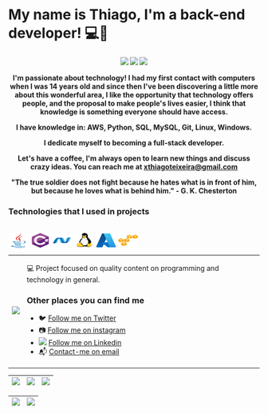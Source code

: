 # My name is Thiago, I'm a back-end developer! 💻📱
<h4 align="center">   
   <div> 
  <a href="https://instagram.com/xthiagoteixeira" target="_blank"><img src="https://img.shields.io/badge/-Instagram-%23E4405F?style=for-the-badge&logo=instagram&logoColor=white" target="_blank"></a>
  <a href="https://www.linkedin.com/in/thiagosilvateixeira" target="_blank"><img src="https://img.shields.io/badge/-LinkedIn-%230077B5?style=for-the-badge&logo=linkedin&logoColor=white" target="_blank"></a> 
  <a href="https://twitter.com/xthiagoteixeira" target="_blank"><img src="https://img.shields.io/badge/Twitter-1DA1F2?style=for-the-badge&logo=twitter&logoColor=white" target="_blank"></a> 
   </div>

I'm passionate about technology! I had my first contact with computers when I was 14 years old and since then I've been discovering a little more about this wonderful area, I like the opportunity that technology offers people, and the proposal to make people's lives easier, I think that knowledge is something everyone should have access.

I have knowledge in: AWS, Python, SQL, MySQL, Git, Linux, Windows.

I dedicate myself to becoming a full-stack developer.

Let's have a coffee, I'm always open to learn new things and discuss crazy ideas. You can reach me at xthiagoteixeira@gmail.com

"The true soldier does not fight because he hates what is in front of him, but because he loves what is behind him." - G. K. Chesterton

 <h3>Technologies that I used in projects</h3>
   <div style="display: inline_block"><br>
     <img align="center" alt="thiago-Java" height="30" width="40" src="https://github.com/devicons/devicon/blob/master/icons/java/java-original.svg">
     <img align="center" alt="thiago-Csharp" height="30" width="40" src="https://github.com/devicons/devicon/blob/master/icons/csharp/csharp-original.svg">
     <img align="center" alt="thiago-DotNet" height="30" width="40" src="https://github.com/devicons/devicon/blob/master/icons/dot-net/dot-net-original.svg">
     <img align="center" alt="thiago-Linux" height="30" width="40" src="https://github.com/devicons/devicon/blob/master/icons/linux/linux-original.svg">
     <img align="center" alt="thiago-Azure" height="30" width="40" src="https://github.com/devicons/devicon/blob/master/icons/azure/azure-original.svg">
     <img align="center" alt="thiago-AWS" height="30" width="40" src="https://github.com/devicons/devicon/blob/master/icons/amazonwebservices/amazonwebservices-original.svg">
   </div> 



<table border="0" cellspacing="0" cellpadding="0">
  <tr>
    <td style="border: 0";>
      <img width="400" src="https://i.imgur.com/bXxIgrd.png" />
    </td>
    <td style="border: 0";>
      <p>
        💻 Project focused on quality content on programming and technology in general.
      </p>
      <h3>Other places you can find me</h3>
      <ul>
        <li>
          🐦 <a href="https://twitter.com/xthiagoteixeira">Follow me on Twitter</a>
        </li>
        <li>
          📷 <a href="https://www.instagram.com/xthiagoteixeira/">Follow me on instagram</a>
        </li>
        <li>
           <img width="15" src="https://user-images.githubusercontent.com/62726137/215216240-9487fbb0-34b9-4a5b-a713-5768fe0a2e2a.png" />
          <a href="https://www.linkedin.com/in/thiagosilvateixeira">Follow me on Linkedin</a>   
        </li>
        <li>
          📬 <a href=mailto:xthiagoteixeira@gmail.com>Contact-me on email</a>
        </li>
      </ul>
    </td>
  </tr>
</table>



| ![](http://github-profile-summary-cards.vercel.app/api/cards/stats?username=xthiagoteixeira&theme=nord_dark) | ![](http://github-profile-summary-cards.vercel.app/api/cards/repos-per-language?username=xthiagoteixeira&hide=Html&theme=nord_dark) | ![](http://github-profile-summary-cards.vercel.app/api/cards/most-commit-language?username=xthiagoteixeira&theme=nord_dark) |
| :-: | :-: | :-: |

| ![](http://github-profile-summary-cards.vercel.app/api/cards/profile-details?username=xthiagoteixeira&theme=nord_dark) | ![](https://github-readme-streak-stats.herokuapp.com/?user=arthurspk&hide_border=true&date_format=M%20j%5B%2C%20Y%5D&background=2D3742&stroke=2D3742&ring=6bbbca&fire=6bbbca&currStreakNum=fff&sideNums=6bbbca&currStreakLabel=6bbbca&sideLabels=fff&dates=fff) |
| :-: | :-: |
